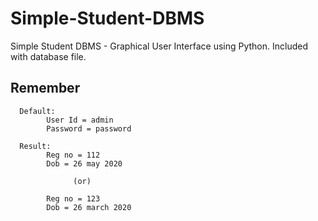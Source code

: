 # Simple-Student-DBMS
Simple Student DBMS - Graphical User Interface using Python. Included with database file.

## Remember
      Default:
            User Id = admin
            Password = password
      
      Result:
            Reg no = 112
            Dob = 26 may 2020
                  
                  (or)
            
            Reg no = 123
            Dob = 26 march 2020
            
            
